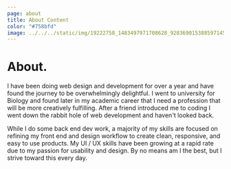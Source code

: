 ```yaml
---
page: about
title: About Content
color: "#758bfd"
image: ../../../static/img/19222758_1483497971708628_928369015388597145_o.jpg
---
```

# About.

I have been doing web design and development for over a year and have found the journey to be overwhelmingly delightful. I went to university for Biology and found later in my academic career that I need a profession that will be more creatively fulfilling. After a friend introduced me to coding I went down the rabbit hole of web development and haven't looked back.

While I do some back end dev work, a majority of my skills are focused on refining my front end and design workflow to create clean, responsive, and easy to use products. My UI / UX skills have been growing at a rapid rate due to my passion for usability and design. By no means am I the best, but I strive toward this every day.